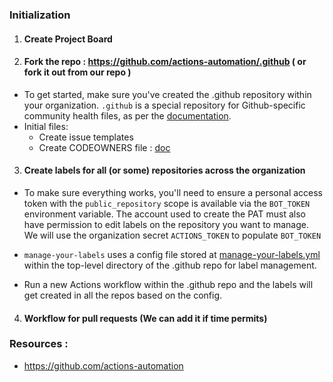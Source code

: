 ### Initialization

1. #### Create Project Board

2. #### Fork the repo : https://github.com/actions-automation/.github  ( or fork it out from our repo )
  
  - To get started, make sure you've created the .github repository within your organization. `.github` is a special repository for Github-specific community health files, as per the [documentation](https://docs.github.com/en/communities/setting-up-your-project-for-healthy-contributions/creating-a-default-community-health-file).
  - Initial files: 
       - Create issue templates
       - Create CODEOWNERS file : [doc](https://docs.github.com/en/repositories/managing-your-repositorys-settings-and-features/customizing-your-repository/about-code-owners#codeowners-file-location)
    
3. ####  Create labels for all (or some) repositories across the organization

  - To make sure everything works, you'll need to ensure a personal access token with the `public_repository` scope is available via the `BOT_TOKEN` environment variable. The account used to create the PAT must also have permission to edit labels on the repository you want to manage.
     We will use the organization secret `ACTIONS_TOKEN` to populate `BOT_TOKEN`
 
  - `manage-your-labels` uses a config file stored at [manage-your-labels.yml](https://github.com/Josh-01/vigilant-waffle/blob/master/.github/manage-your-labels.yml) within the top-level directory of the .github repo for label management.

  - Run a new Actions workflow within the .github repo and the labels will get created in all the repos based on the config.

4. #### Workflow for pull requests (We can add it if time permits)
   

 ### Resources : 
- https://github.com/actions-automation 
